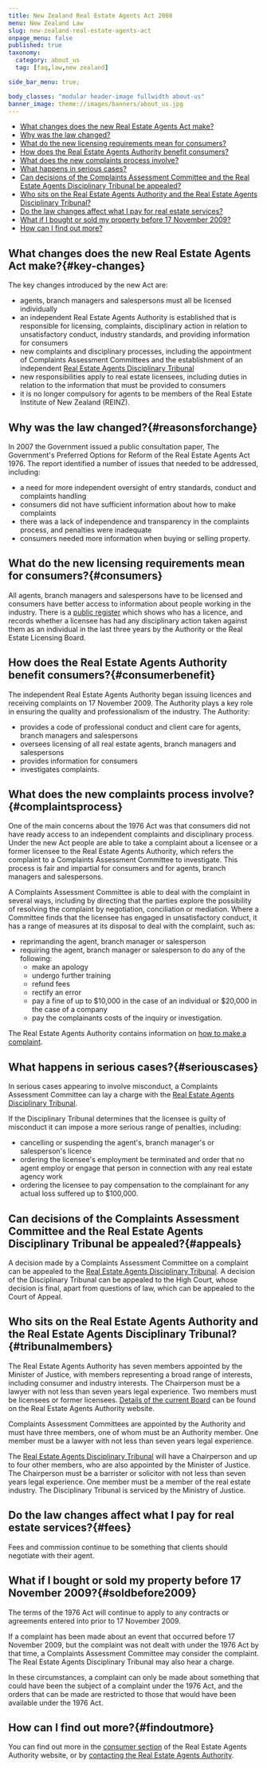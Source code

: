 ```yaml
---
title: New Zealand Real Estate Agents Act 2008
menu: New Zealand Law
slug: new-zealand-real-estate-agents-act
onpage_menu: false
published: true
taxonomy:
  category: about_us
  tag: [faq,law,new zealand]

side_bar_menu: true;

body_classes: "modular header-image fullwidth about-us"
banner_image: theme://images/banners/about_us.jpg
---
```


- [What changes does the new Real Estate Agents Act make?](#key-changes)
- [Why was the law changed?](#reasonsforchange)
- [What do the new licensing requirements mean for consumers?](#consumers)
- [How does the Real Estate Agents Authority benefit consumers?](#consumerbenefit)
- [What does the new complaints process involve?](#complaintsprocess)
- [What happens in serious cases?](#seriouscases)
- [Can decisions of the Complaints Assessment Committee and the Real Estate Agents Disciplinary Tribunal be appealed?](#appeals)
- [Who sits on the Real Estate Agents Authority and the Real Estate Agents Disciplinary Tribunal?](#tribunalmembers)
- [Do the law changes affect what I pay for real estate services?](#fees)
- [What if I bought or sold my property before 17 November 2009?](#soldbefore2009)
- [How can I find out more?](#findoutmore)

## What changes does the new Real Estate Agents Act make?{#key-changes}

The key changes introduced by the new Act are:

- agents, branch managers and salespersons must all be licensed individually
- an independent Real Estate Agents Authority is established that is responsible for licensing, complaints, disciplinary action in relation to unsatisfactory conduct, industry standards, and providing information for consumers
- new complaints and disciplinary processes, including the appointment of Complaints Assessment Committees and the establishment of an independent [Real Estate Agents Disciplinary Tribunal](http://www.justice.govt.nz/tribunals/real-estate-agents-disciplinary-tribunal)
- new responsibilities apply to real estate licensees, including duties in relation to the information that must be provided to consumers
- it is no longer compulsory for agents to be members of the Real Estate Institute of New Zealand (REINZ).

## Why was the law changed?{#reasonsforchange}
In 2007 the Government issued a public consultation paper, The Government's Preferred Options for Reform of the Real Estate Agents Act 1976. The report identified a number of issues that needed to be addressed, including:

- a need for more independent oversight of entry standards, conduct and complaints handling
- consumers did not have sufficient information about how to make complaints
- there was a lack of independence and transparency in the complaints process, and penalties were inadequate
- consumers needed more information when buying or selling property.

## What do the new licensing requirements mean for consumers?{#consumers}
All agents, branch managers and salespersons have to be licensed and consumers have better access to information about people working in the industry. There is a [public register](https://portal.reaa.govt.nz/public/register-search/) which shows who has a licence, and records whether a licensee has had any disciplinary action taken against them as an individual in the last three years by the Authority or the Real Estate Licensing Board.

## How does the Real Estate Agents Authority benefit consumers?{#consumerbenefit}
The independent Real Estate Agents Authority began issuing licences and receiving complaints on 17 November 2009. The Authority plays a key role in ensuring the quality and professionalism of the industry. The Authority:

- provides a code of professional conduct and client care for agents, branch managers and salespersons
- oversees licensing of all real estate agents, branch managers and salespersons
- provides information for consumers
- investigates complaints.

## What does the new complaints process involve?{#complaintsprocess}
One of the main concerns about the 1976 Act was that consumers did not have ready access to an independent complaints and disciplinary process. Under the new Act people are able to take a complaint about a licensee or a former licensee to the Real Estate Agents Authority, which refers the complaint to a Complaints Assessment Committee to investigate. This process is fair and impartial for consumers and for agents, branch managers and salespersons.

A Complaints Assessment Committee is able to deal with the complaint in several ways, including by directing that the parties explore the possibility of resolving the complaint by negotiation, conciliation or mediation. Where a Committee finds that the licensee has engaged in unsatisfactory conduct, it has a range of measures at its disposal to deal with the complaint, such as:

- reprimanding the agent, branch manager or salesperson
- requiring the agent, branch manager or salesperson to do any of the following:
  - make an apology
  - undergo further training
  - refund fees
  - rectify an error
  - pay a fine of up to $10,000 in the case of an individual or $20,000 in the case of a company
  - pay the complainants costs of the inquiry or investigation.

The Real Estate Agents Authority contains information on [how to make a complaint](http://www.reaa.govt.nz/Complaints/MakeAComplaint/Pages/Makeacomplaint.aspx).

## What happens in serious cases?{#seriouscases}
In serious cases appearing to involve misconduct, a Complaints Assessment Committee can lay a charge with the [Real Estate Agents Disciplinary Tribunal](http://www.justice.govt.nz/tribunals/real-estate-agents-disciplinary-tribunal).

If the Disciplinary Tribunal determines that the licensee is guilty of misconduct it can impose a more serious range of penalties, including:

- cancelling or suspending the agent's, branch manager's or salesperson's licence
- ordering the licensee's employment be terminated and order that no agent employ or engage that person in connection with any real estate agency work
- ordering the licensee to pay compensation to the complainant for any actual loss suffered up to $100,000.

## Can decisions of the Complaints Assessment Committee and the Real Estate Agents Disciplinary Tribunal be appealed?{#appeals}
A decision made by a Complaints Assessment Committee on a complaint can be appealed to the [Real Estate Agents Disciplinary Tribunal](http://www.justice.govt.nz/tribunals/real-estate-agents-disciplinary-tribunal). A decision of the Disciplinary Tribunal can be appealed to the High Court, whose decision is final, apart from questions of law, which can be appealed to the Court of Appeal.

## Who sits on the Real Estate Agents Authority and the Real Estate Agents Disciplinary Tribunal?{#tribunalmembers}
The Real Estate Agents Authority has seven members appointed by the Minister of Justice, with members representing a broad range of interests, including consumer and industry interests. The Chairperson must be a lawyer with not less than seven years legal experience. Two members must be licensees or former licensees. [Details of the current Board](http://www.reaa.govt.nz/AboutUs/OurPeople/OurBoardMembers/Pages/OurBoardMembers.aspx) can be found on the Real Estate Agents Authority website.

Complaints Assessment Committees are appointed by the Authority and must have three members, one of whom must be an Authority member. One member must be a lawyer with not less than seven years legal experience.

The [Real Estate Agents Disciplinary Tribunal](http://www.justice.govt.nz/tribunals/real-estate-agents-disciplinary-tribunal) will have a Chairperson and up to four other members, who are also appointed by the Minister of Justice. The Chairperson must be a barrister or solicitor with not less than seven years legal experience. One member must be a member of the real estate industry. The Disciplinary Tribunal is serviced by the Ministry of Justice.

## Do the law changes affect what I pay for real estate services?{#fees}
Fees and commission continue to be something that clients should negotiate with their agent.

## What if I bought or sold my property before 17 November 2009?{#soldbefore2009}
The terms of the 1976 Act will continue to apply to any contracts or agreements entered into prior to 17 November 2009.

If a complaint has been made about an event that occurred before 17 November 2009, but the complaint was not dealt with under the 1976 Act by that time, a Complaints Assessment Committee may consider the complaint. The Real Estate Agents Disciplinary Tribunal may also hear a charge.

In these circumstances, a complaint can only be made about something that could have been the subject of a complaint under the 1976 Act, and the orders that can be made are restricted to those that would have been available under the 1976 Act.

## How can I find out more?{#findoutmore}
You can find out more in the [consumer section](http://www.reaa.govt.nz/ForBuyersAndSellers/Pages/ForBuyersandSellers.aspx) of the Real Estate Agents Authority website, or by [contacting the Real Estate Agents Authority](http://www.reaa.govt.nz/Pages/ContactUs.aspx).
